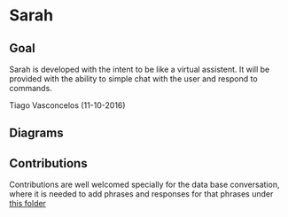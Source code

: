 # Sarah

##	                                                            Goal

Sarah is developed with the intent to be like a virtual assistent. It will be provided with the ability to simple chat with the user and respond to commands.

Tiago Vasconcelos (11-10-2016)

##	Diagrams



## Contributions

Contributions are well welcomed specially for the data base conversation, where it is needed to add phrases and responses for that phrases under [this folder](https://github.com/timanu90/sarah/tree/master/knowledge)


